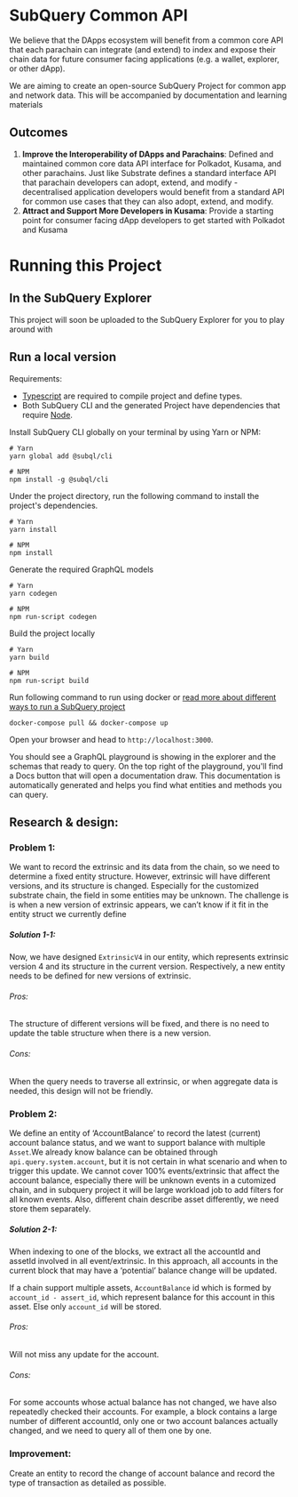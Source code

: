 # SubQuery Common API

We believe that the DApps ecosystem will benefit from a common core API that each parachain can integrate (and extend) to index and expose their chain data for future consumer facing applications (e.g. a wallet, explorer, or other dApp).

We are aiming to create an open-source SubQuery Project for common app and network data. This will be accompanied by documentation and learning materials

## Outcomes

1. __Improve the Interoperability of DApps and Parachains__: Defined and maintained common core data API interface for Polkadot, Kusama, and other parachains. Just like Substrate defines a standard interface API that parachain developers can adopt, extend, and modify - decentralised application developers would benefit from a standard API for common use cases that they can also adopt, extend, and modify.
2. __Attract and Support More Developers in Kusama__: Provide a starting point for consumer facing dApp developers to get started with Polkadot and Kusama

# Running this Project

## In the SubQuery Explorer

This project will soon be uploaded to the SubQuery Explorer for you to play around with

## Run a local version

Requirements:
- [Typescript](https://www.typescriptlang.org/) are required to compile project and define types.  
- Both SubQuery CLI and the generated Project have dependencies that require [Node](https://nodejs.org/en/).
     
Install SubQuery CLI globally on your terminal by using Yarn or NPM:

```shell
# Yarn
yarn global add @subql/cli

# NPM
npm install -g @subql/cli
```

Under the project directory, run the following command to install the project's dependencies.

```shell
# Yarn
yarn install

# NPM
npm install
```

Generate the required GraphQL models

```shell
# Yarn
yarn codegen

# NPM
npm run-script codegen
```

Build the project locally

```shell
# Yarn
yarn build

# NPM
npm run-script build
```

Run following command to run using docker or [read more about different ways to run a SubQuery project](https://doc.subquery.network/run/run.html)

```
docker-compose pull && docker-compose up
```

Open your browser and head to `http://localhost:3000`.

You should see a GraphQL playground is showing in the explorer and the schemas that ready to query. On the top right of the playground, you'll find a Docs button that will open a documentation draw. This documentation is automatically generated and helps you find what entities and methods you can query.

## Research & design:


### Problem 1: 

We want to record the extrinsic and its data from the chain, so we need to determine a fixed entity structure. However, extrinsic will have different versions, and its structure is changed. Especially for the customized substrate chain, the field in some entities may be unknown. The challenge is is when a new version of extrinsic appears, we can’t know if it fit in the entity struct we currently define

##### Solution 1-1:

Now, we have designed `ExtrinsicV4` in our entity, which represents extrinsic version 4 and its structure in the current version. Respectively, a new entity needs to be defined for new versions of extrinsic.

###### Pros: 

The structure of different versions will be fixed, and there is no need to update the table structure when there is a new version.

###### Cons: 

When the query needs to traverse all extrinsic, or when aggregate data is needed, this design will not be friendly.


### Problem 2: 

We define an entity of ‘AccountBalance’ to record the latest (current) account balance status, and we want to support balance with multiple `Asset`.We already know balance can be obtained through `api.query.system.account`, but it is not certain in what scenario and when to trigger this update. We cannot cover 100% events/extrinsic that affect the account balance, especially there will be unknown events in a cutomized chain, and in subquery project it will be large workload job to add filters for all known events.  Also, different chain describe asset differently, we need store them separately. 

##### Solution 2-1:

When indexing to one of the blocks, we extract all the accountId and assetId involved in all event/extrinsic. In this approach, all accounts in the current block that may have a ‘potential’ balance change will be updated.

If a chain support multiple assets, `AccountBalance` id which is formed by `account_id - assert_id`, which represent balance for this account in this asset. Else only `account_id` will be stored.


###### Pros: 
Will not miss any update for the account.

###### Cons:
For some accounts whose actual balance has not changed, we have also repeatedly checked their accounts. For example, a block contains a large number of different accountId, only one or two account balances actually changed, and we need to query all of them one by one. 


### Improvement:
 
Create an entity to record the change of account balance and record the type of transaction as detailed as possible.




